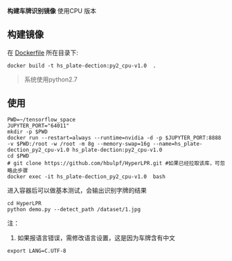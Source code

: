 ﻿**构建车牌识别镜像** 使用CPU 版本

## 构建镜像
在 [Dockerfile](./Dockerfile) 所在目录下:  
```
docker build -t hs_plate-dection:py2_cpu-v1.0  .
```
> 系统使用python2.7

## 使用
```
PWD=~/tensorflow_space
JUPYTER_PORT="64011"
mkdir -p $PWD
docker run --restart=always --runtime=nvidia -d -p $JUPYTER_PORT:8888 -v $PWD:/root -w /root -m 8g --memory-swap=16g --name=hs_plate-dection_py2_cpu-v1.0 hs_plate-dection:py2_cpu-v1.0
cd $PWD
# git clone https://github.com/hbulpf/HyperLPR.git #如果已经拉取该库，可忽略此步骤
docker exec -it hs_plate-dection_py2_cpu-v1.0  bash
```

进入容器后可以做基本测试，会输出识别字牌的结果
```
cd HyperLPR
python demo.py --detect_path /dataset/1.jpg
```

注：
1. 如果报语言错误，需修改语言设置，这是因为车牌含有中文
```
export LANG=C.UTF-8
```